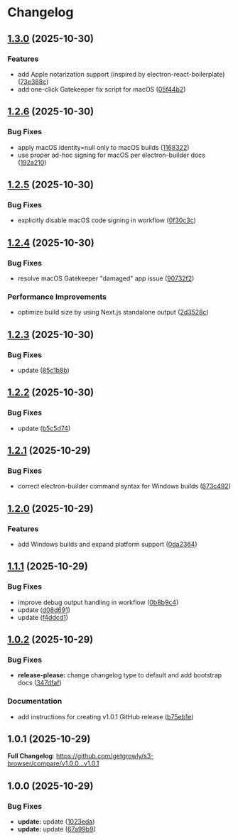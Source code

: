 # Changelog

## [1.3.0](https://github.com/getgrowly/s3-browser/compare/v1.2.6...v1.3.0) (2025-10-30)


### Features

* add Apple notarization support (inspired by electron-react-boilerplate) ([73e388c](https://github.com/getgrowly/s3-browser/commit/73e388c85fb4498ed50d58effb52f2c26933f6a7))
* add one-click Gatekeeper fix script for macOS ([05f44b2](https://github.com/getgrowly/s3-browser/commit/05f44b215360955809870c2d602f6aa8e0dfc778))

## [1.2.6](https://github.com/getgrowly/s3-browser/compare/v1.2.5...v1.2.6) (2025-10-30)


### Bug Fixes

* apply macOS identity=null only to macOS builds ([1168322](https://github.com/getgrowly/s3-browser/commit/1168322e8c8e38bb9c5d263db37babe3494be4cb))
* use proper ad-hoc signing for macOS per electron-builder docs ([192a210](https://github.com/getgrowly/s3-browser/commit/192a21027c2ce513f39b6bb5676bfc84ab687c31))

## [1.2.5](https://github.com/getgrowly/s3-browser/compare/v1.2.4...v1.2.5) (2025-10-30)


### Bug Fixes

* explicitly disable macOS code signing in workflow ([0f30c3c](https://github.com/getgrowly/s3-browser/commit/0f30c3cc820f2a7f42ce973940e5ad76927aec62))

## [1.2.4](https://github.com/getgrowly/s3-browser/compare/v1.2.3...v1.2.4) (2025-10-30)


### Bug Fixes

* resolve macOS Gatekeeper "damaged" app issue ([90732f2](https://github.com/getgrowly/s3-browser/commit/90732f28146a1c2f6331ebf39c00c9c8055af00c))


### Performance Improvements

* optimize build size by using Next.js standalone output ([2d3528c](https://github.com/getgrowly/s3-browser/commit/2d3528c5ba3fc46abd5117483505842d4cb91276))

## [1.2.3](https://github.com/getgrowly/s3-browser/compare/v1.2.2...v1.2.3) (2025-10-30)


### Bug Fixes

* update ([85c1b8b](https://github.com/getgrowly/s3-browser/commit/85c1b8bcc57db204ec17583066dfb8b4c1b74214))

## [1.2.2](https://github.com/getgrowly/s3-browser/compare/v1.2.1...v1.2.2) (2025-10-30)


### Bug Fixes

* update ([b5c5d74](https://github.com/getgrowly/s3-browser/commit/b5c5d742715447f688250f57e0104a15099007af))

## [1.2.1](https://github.com/getgrowly/s3-browser/compare/v1.2.0...v1.2.1) (2025-10-29)


### Bug Fixes

* correct electron-builder command syntax for Windows builds ([673c492](https://github.com/getgrowly/s3-browser/commit/673c492e521df724af2270eb5e0a6176dda6392c))

## [1.2.0](https://github.com/getgrowly/s3-browser/compare/v1.1.1...v1.2.0) (2025-10-29)


### Features

* add Windows builds and expand platform support ([0da2364](https://github.com/getgrowly/s3-browser/commit/0da23649e0d70329daa868fb8002d8c5451750a4))

## [1.1.1](https://github.com/getgrowly/s3-browser/compare/v1.1.0...v1.1.1) (2025-10-29)


### Bug Fixes

* improve debug output handling in workflow ([0b8b9c4](https://github.com/getgrowly/s3-browser/commit/0b8b9c4d7874dcb6868fc21025f684a0eb8831f6))
* update ([d08d691](https://github.com/getgrowly/s3-browser/commit/d08d691764d3abfee433c28ce4ac2295e5305544))
* update ([f4ddcd1](https://github.com/getgrowly/s3-browser/commit/f4ddcd11ed8ed945a2bd2566710d77a66da7544f))

## [1.0.2](https://github.com/getgrowly/s3-browser/compare/v1.0.1...v1.0.2) (2025-10-29)


### Bug Fixes

* **release-please:** change changelog type to default and add bootstrap docs ([347dfaf](https://github.com/getgrowly/s3-browser/commit/347dfafe034a024e850c6bbdebfa7592df122b1c))


### Documentation

* add instructions for creating v1.0.1 GitHub release ([b75eb1e](https://github.com/getgrowly/s3-browser/commit/b75eb1ec37ebc55fa9d74c6476cf035ca831b8b5))

## 1.0.1 (2025-10-29)

**Full Changelog**: https://github.com/getgrowly/s3-browser/compare/v1.0.0...v1.0.1

## 1.0.0 (2025-10-29)


### Bug Fixes

* **update:** update ([1023eda](https://github.com/getgrowly/s3-browser/commit/1023eda57f6e2c247c0da8479cebf062445ffcca))
* **update:** update ([67a99b9](https://github.com/getgrowly/s3-browser/commit/67a99b9296e0a74941b4a3de78dbe24ae230bc9c))
